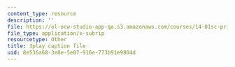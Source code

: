 ```yaml
---
content_type: resource
description: ''
file: https://ol-ocw-studio-app-qa.s3.amazonaws.com/courses/14-01sc-principles-of-microeconomics-fall-2011/8e536a683e8e5e07916e773b91e9804d_jmsPn679o5k.vtt
file_type: application/x-subrip
resourcetype: Other
title: 3play caption file
uid: 8e536a68-3e8e-5e07-916e-773b91e9804d
---
```

